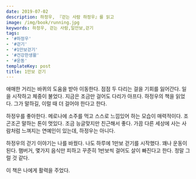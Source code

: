 ```yaml
---
date: 2019-07-02
description: 하정우, 『걷는 사람 하정우』를 읽고
image: /img/book/running.jpg
keywords: 하정우, 걷는 사람,일만보,걷기
tags:
- '#하정우'
- '#걷기'
- '#1만보걷기'
- '#건강한생활'
- '#운동'
templateKey: post
title: 1만보 걷기
---
```


애매한 거리는 바퀴의 도움을 받아 이동한다. 점점 두 다리는 걸을 기회를 잃어간다. 일을 시작하고 체중이 불었다. 지금은 조금만 걸어도 다리가 아프다. 하정우의 책을 읽었다. 그가 말하길, 이럴 때 더 걸어야 한다고 한다.

하정우를 좋아한다. 메로나에 소주를 먹고 스스로 느낌있어 하는 모습이 매력적이다. 조곤조곤 말하는 톤이 멋있다. 조금 능글맞지만 친근해서 좋다. 가끔 다른 세상에 사는 사람처럼 느껴지는 연예인이 있는데, 하정우는 아니다. 

하정우의 걷기 이야기는 나를 바꿨다. 나도 하루에 1만보 걷기를 시작했다. 꽤나 운동이 된다. 햄버거, 몇가지 음식만 피하고 꾸준히 1반보씩 걸어도 살이 빠진다고 한다. 정말 그럴 것 같다. 

이 책은 나에게 활력을 주었다.
